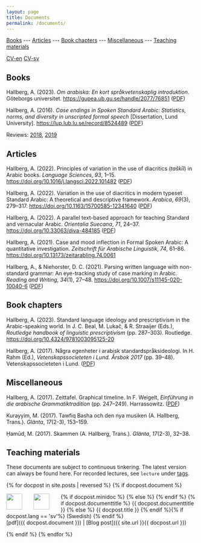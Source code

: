 ```yaml
---
layout: page
title: Documents
permalink: /documents/
---
```



[Books](#books)
--- [Articles](#articles)
--- [Book chapters](#book-chapters)
--- [Miscellaneous](#miscellaneous)
--- [Teaching materials](#teaching-materials)

[CV-en](/documents/hallberg-cv-en.pdf)
[CV-sv](/documents/hallberg-cv-sv.pdf)


## Books

Hallberg, A. (2023). *Om arabiska: En kort språkvetenskaplig introduktion*. Göteborgs universitet. <https://gupea.ub.gu.se/handle/2077/76851>
([PDF](https://hdl.handle.net/2077/76851))

Hallberg, A. (2016). *Case endings in Spoken Standard Arabic: Statistics, norms, and diversity in unscripted formal speech* \[Dissertation, Lund University\]. <https://lup.lub.lu.se/record/8524489>
([PDF](http://lup.lub.lu.se/luur/download?func=downloadFile&recordOId=8524489&fileOId=8852155))  

<span class="indent">
Reviews: <a href="http://www.jstor.org/stable/26578121">2018</a>, <a
href="https://www.geschkult.fu-berlin.de/e/semiarab/semitistik/zal/ausgaben/70/index.html">2019</a>
</span>


## Articles

Hallberg, A. (2022). Principles of variation in the use of diacritics (*taškı̄l*) in Arabic books. *Language Sciences*, *93*, 1–15. <https://doi.org/10.1016/j.langsci.2022.101482>
([PDF](https://www.sciencedirect.com/science/article/pii/S0388000122000225/pdfft?isDTMRedir=true&download=true))

Hallberg, A. (2022). Variation in the use of diacritics in modern typeset Standard Arabic: A theoretical and descriptive framework. *Arabica*, *69*(3), 279–317. <https://doi.org/10.1163/15700585-12341640>
([PDF](https://brill.com/downloadpdf/journals/arab/69/3/article-p279_3.pdf))

Hallberg, A. (2022). A parallel text-based approach for teaching Standard and vernacular Arabic. *Orientalia Suecana*, *71*, 24–37. <https://doi.org/10.33063/diva-484185>
([PDF](https://uu.diva-portal.org/smash/get/diva2:1693971/FULLTEXT01.pdf))

Hallberg, A. (2021). Case and mood inflection in Formal Spoken Arabic: A quantitative investigation. *Zeitschrift für Arabische Linguistik*, *74*, 61–86. <https://doi.org/10.13173/zeitarabling.74.0061>

Hallberg, A., & Niehorster, D. C. (2021). Parsing written language with non-standard grammar: An eye-tracking study of case marking in Arabic. *Reading and Writing*, *34*(1), 27–48. <https://doi.org/10.1007/s11145-020-10040-6>
([PDF](https://link.springer.com/content/pdf/10.1007/s11145-020-10040-6.pdf))

## Book chapters

Hallberg, A. (2023). Standard language ideology and prescriptivism in the Arabic-speaking world. In J. C. Beal, M. Lukač, & R. Straaijer (Eds.), *Routledge handbook of linguistic prescriptivism* (pp. 287–303). Routledge. <https://doi.org/10.4324/9781003095125-20>

Hallberg, A. (2017). Några egenheter i arabisk standardspråksideologi. In H. Rahm (Ed.), *Vetenskapssocieteten i Lund. <span class="nocase">Årsbok</span> 2017* (pp. 39–48). Vetenskapssocieteten i Lund.
([PDF](/documents/Hallberg-2017-nagra-egenheter.pdf))

## Miscellaneous

Hallberg, A. (2017). Zeittafel. Graphical timeline. In F. Weigelt, *Einführung in die arabische Grammatiktradition* (pp. 247–249). Harrassowitz.
([PDF](/documents/weigelt-2017-zeittafel.pdf))

Kurayyim, M. (2017). Tawfiq Basha och den nya musiken (A. Hallberg, Trans.). *Glänta*, *17*(2-3), 153–159.

Ḥamūd, M. (2017). Skammen (A. Hallberg, Trans.). *Glänta*, *17*(2-3), 32–38.

## Teaching materials

These documents are subject to continuous tinkering. The latest version can always be found here. For recorded lectures, see `lecture` under <a href='{{ site.baseurl }}/tags/'>tags</a>.

{% for docpost in site.posts | reversed %}
{% if docpost.document %} 


{% if docpost.minidoc %}
<a href="{{ docpost.document }}"><img style="width: 3em; height: 3em; float: left; margin-right: 30px" src="{{ docpost.minidoc }}"></a>
  {% else %}
<a href="{{ docpost.document }}"><img style="width: 3em; height: 3em; float: left; margin-right: 30px" src="{{ docpost.thumbnail }}"></a>
{%  endif %}
{% if docpost.documenttitle %}
  {{ docpost.documenttitle }}
  {% else %}
  {{ docpost.title }}
{% endif %}<!--
-->{% if docpost.lang == 'sv'%}
<span class="date">(Swedish)</span>
{% endif %}<br>
<span class="publink">[pdf]({{ docpost.document }}) | [Blog post]({{ site.url }}{{ docpost.url }})</span>
<!-- <span class="date"> -->
<!-- &emsp;{% for tag in docpost.tags %} -{{tag}}{% endfor %} -->
<!-- </span> -->


{% endif %}
{% endfor %}


